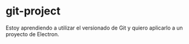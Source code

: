 # git-project
Estoy aprendiendo a utilizar el versionado de Git y quiero aplicarlo a un proyecto de Electron.

